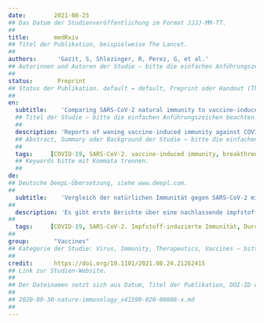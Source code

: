 ```yaml
---
date:        2021-08-25
## Das Datum der Studienveröffentlichung im Format JJJJ-MM-TT.
##
title:       medRxiv
## Titel der Publikation, beispielweise The Lancet.
##
authors:      'Gazit, S, Shlezinger, R, Perez, G, et al.'
## Autorinnen und Autoren der Studie – bitte die einfachen Anführungszeichen beachten!
##
status:       Preprint
## Status der Publikation. default = default, Preprint oder Handout (Thesenpapier)
##
en:
  subtitle:    'Comparing SARS-CoV-2 natural immunity to vaccine-induced immunity: reinfections versus breakthrough infections'
  ## Titel der Studie – bitte die einfachen Anführungszeichen beachten!
  ##
  description: 'Reports of waning vaccine-induced immunity against COVID-19 have begun to surface. With that, the comparable long-term protection conferred by previous infection with SARS-CoV-2 remains unclear. We conducted a retrospective observational study comparing three groups: (1)SARS-CoV-2-naïve individuals who received a two-dose regimen of the BioNTech/Pfizer mRNA BNT162b2 vaccine, (2)previously infected individuals who have not been vaccinated, and (3)previously infected and single dose vaccinated individuals. Three multivariate logistic regression models were applied. In all models we evaluated four outcomes: SARS-CoV-2 infection, symptomatic disease, COVID-19-related hospitalization and death. The follow-up period of June 1 to August 14, 2021, when the Delta variant was dominant in Israel. SARS-CoV-2-naïve vaccinees had a 13.06-fold increased risk for breakthrough infection with the Delta variant compared to those previously infected, when the first event (infection or vaccination) occurred during January and February of 2021. The increased risk was significant for symptomatic disease as well. When allowing the infection to occur at any time before vaccination (from March 2020 to February 2021), evidence of waning natural immunity was demonstrated, though SARS-CoV-2 naïve vaccinees had a 5.96-fold increased risk for breakthrough infection and a 7.13-fold increased risk for symptomatic disease. SARS-CoV-2-naïve vaccinees were also at a greater risk for COVID-19-related-hospitalizations compared to those that were previously infected. This study demonstrated that natural immunity confers longer lasting and stronger protection against infection, symptomatic disease and hospitalization caused by the Delta variant of SARS-CoV-2, compared to the BNT162b2 two-dose vaccine-induced immunity. Individuals who were both previously infected with SARS-CoV-2 and given a single dose of the vaccine gained additional protection against the Delta variant.'
  ## Abstract, Summary oder Background der Studie – bitte die einfachen Anführungszeichen b
  ##
  tags:     [COVID-19, SARS-CoV-2. vaccine-induced immunity, breakthrough infections]
  ## Keywords bitte mit Kommata trennen.
  ##
de: 
## Deutsche DeepL-Übersetzung, siehe www.deepl.com.
##
  subtitle:    'Vergleich der natürlichen Immunität gegen SARS-CoV-2 mit der durch Impfung induzierten Immunität: Reinfektionen versus Durchbruchsinfektionen'
##
  description: 'Es gibt erste Berichte über eine nachlassende impfstoffinduzierte Immunität gegen COVID-19. Damit bleibt der vergleichbare Langzeitschutz, der durch eine frühere Infektion mit SARS-CoV-2 vermittelt wird, unklar. Wir haben eine retrospektive Beobachtungsstudie durchgeführt, in der drei Gruppen verglichen wurden: (1) SARS-CoV-2-naive Personen, die mit zwei Dosen des BioNTech/Pfizer mRNA-Impfstoffs BNT162b2 geimpft wurden, (2) zuvor infizierte Personen, die nicht geimpft wurden, und (3) zuvor infizierte und mit einer Dosis geimpfte Personen. Es wurden drei multivariate logistische Regressionsmodelle angewandt. In allen Modellen wurden vier Outcomes ausgewertet: SARS-CoV-2-Infektion, symptomatische Erkrankung, COVID-19-bedingte Krankenhausaufenthalte und Tod. Der Beobachtungszeitraum war vom 1. Juni bis zum 14. August 2021, als die Delta-Variante in Israel vorherrschte. SARS-CoV-2-naive Geimpfte hatten ein 13,06-fach erhöhtes Risiko für eine Durchbruchsinfektion mit der Delta-Variante im Vergleich zu zuvor Infizierten, wenn das erste Ereignis (Infektion oder Impfung) im Januar und Februar 2021 auftrat. Das erhöhte Risiko war auch für symptomatische Erkrankungen signifikant. Wenn die Infektion zu einem beliebigen Zeitpunkt vor der Impfung (von März 2020 bis Februar 2021) erfolgen konnte, zeigten sich Hinweise auf eine abnehmende natürliche Immunität, obwohl naive SARS-CoV-2-Impfwillige ein 5,96-fach erhöhtes Risiko für eine Durchbruchsinfektion und ein 7,13-fach erhöhtes Risiko für eine symptomatische Erkrankung aufwiesen. SARS-CoV-2-naive Geimpfte hatten auch ein höheres Risiko für COVID-19-bedingte Krankenhausaufenthalte im Vergleich zu den zuvor infizierten Personen. Diese Studie hat gezeigt, dass die natürliche Immunität einen länger anhaltenden und stärkeren Schutz vor Infektionen, symptomatischen Erkrankungen und Krankenhausaufenthalten durch die Delta-Variante von SARS-CoV-2 bietet als die durch die Zweidosis-Impfung mit BNT162b2 induzierte Immunität. Personen, die sowohl zuvor mit SARS-CoV-2 infiziert waren als auch eine Einzeldosis des Impfstoffs erhielten, erhielten einen zusätzlichen Schutz gegen die Delta-Variante.'
##
  tags:     [COVID-19, SARS-CoV-2. Impfstoff-induzierte Immunität, Durchbruchinfektionen]
##
group:       "Vaccines"
## Kategorie der Studie: Virus, Immunity, Therapeutics, Vaccines – bitte die Anführungszeichen beachten!
##
credit:      https://doi.org/10.1101/2021.08.24.21262415
## Link zur Studien-Website.
##
## Der Dateinamen setzt sich aus Datum, Titel der Publikation, DOI-ID der Studie (nach dem letzten Slash) und der Dateiendung zusammen. Bitte den Unterstrich vor der DOI-ID beachten!
##
## 2020-09-30-nature-immunology_s41590-020-00808-x.md
##
---
```

<object data="{{ page.link }}" style='height:calc(100vh - 400px); width: 100%' type='application/pdf'></object>